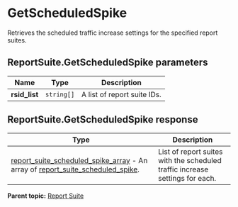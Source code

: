 # GetScheduledSpike

Retrieves the scheduled traffic increase settings for the specified report suites.

## ReportSuite.GetScheduledSpike parameters

|Name|Type|Description|
|----|----|-----------|
|**rsid_list** |`string[]` |A list of report suite IDs.|

## ReportSuite.GetScheduledSpike response

|Type|Description|
|----|-----------|
| [report_suite_scheduled_spike_array](../../data_types/r_report_suite_scheduled_spike_array.md#) - An array of [report_suite_scheduled_spike](../../data_types/r_report_suite_scheduled_spike.md#). |List of report suites with the scheduled traffic increase settings for each.|

**Parent topic:** [Report Suite](../../methods/report_suite/r_methods_reportsuite.md)

